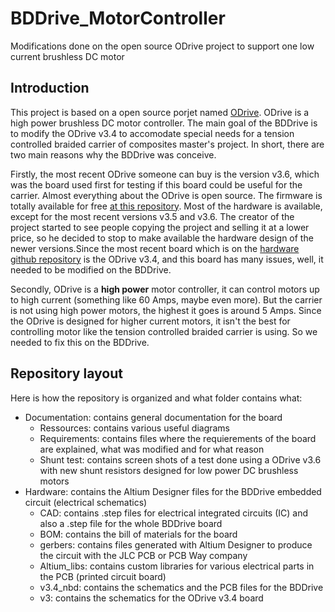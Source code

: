 # BDDrive_MotorController
Modifications done on the open source ODrive project to support one low current brushless DC motor

## Introduction
This project is based on a open source porjet named [ODrive](https://odriverobotics.com/). ODrive is a high power brushless DC motor controller. The main goal of the BDDrive is to modify the ODrive v3.4 to accomodate special needs for a tension controlled braided carrier of composites master's project. In short, there are two main reasons why the BDDrive was conceive. 

Firstly, the most recent ODrive someone can buy is the version v3.6, which was the board used first for testing if this board could be useful for the carrier. Almost everything about the ODrive is open source. The firmware is totally available for free [at this repository](https://github.com/madcowswe/ODrive). Most of the hardware is available, except for the most recent versions v3.5 and v3.6. The creator of the project started to see people copying the project and selling it at a lower price, so he decided to stop to make available the hardware design of the newer versions.Since the most recent board which is on the [hardware github repository](https://github.com/madcowswe/ODriveHardware) is the ODrive v3.4, and this board has many issues, well, it needed to be modified on the BDDrive.

Secondly, ODrive is a **high power** motor controller, it can control motors up to high current (something like 60 Amps, maybe even more). But the carrier is not using high power motors, the highest it goes is around 5 Amps. Since the ODrive is designed for higher current motors, it isn't the best for controlling motor like the tension controlled braided carrier is using. So we needed to fix this on the BDDrive. 

## Repository layout
Here is how the repository is organized and what folder contains what:
- Documentation: contains general documentation for the board
  - Ressources: contains various useful diagrams
  - Requirements: contains files where the requierements of the board are explained, what was modified and for what reason
  - Shunt test: contains screen shots of a test done using a ODrive v3.6 with new shunt resistors designed for low power DC brushless motors
- Hardware: contains the Altium Designer files for the BDDrive embedded circuit (electrical schematics)
  - CAD: contains .step files for electrical integrated circuits (IC) and also a .step file for the whole BDDrive board
  - BOM: contains the bill of materials for the board
  - gerbers: contains files generated with Altium Designer to produce the circuit with the JLC PCB or PCB Way company
  - Altium_libs: contains custom libraries for various electrical parts in the PCB (printed circuit board)
  - v3.4_nbd: contains the schematics and the PCB files for the BDDrive
  - v3: contains the schematics for the ODrive v3.4 board
